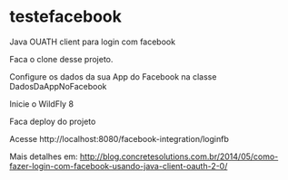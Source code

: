 # testefacebook
Java OUATH client para login com facebook

Faca o clone desse projeto.

Configure os dados da sua App do Facebook na classe DadosDaAppNoFacebook

Inicie o WildFly 8

Faca deploy do projeto

Acesse http://localhost:8080/facebook-integration/loginfb

Mais detalhes em: http://blog.concretesolutions.com.br/2014/05/como-fazer-login-com-facebook-usando-java-client-oauth-2-0/